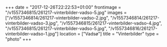 +++
date = "2017-12-26T22:22:53+01:00"
frontimage = "/v1557346815/261217-vinterbilder-vadso-5.jpg"
images = ["/v1557346814/261217-vinterbilder-vadso-2.jpg", "/v1557346814/261217-vinterbilder-vadso-3.jpg", "/v1557346815/261217-vinterbilder-vadso-4.jpg", "/v1557346815/261217-vinterbilder-vadso-5.jpg", "/v1557346816/261217-vinterbilder-vadso-1.jpg"]
location = ["Vadsø"]
title = "Vinterbilder"
type = "photo"
+++
